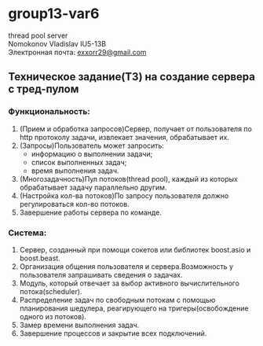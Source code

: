 # group13-var6
thread pool server  
Nomokonov Vladislav IU5-13B  
Электронная почта:  exxorr29@gmail.com  

## Техническое задание(ТЗ) на создание сервера с тред-пулом 
### Функциональность:  
1. (Прием и обработка запросов)Cервер, получает от пользователя по http протоколу задачи, извлекает значения, обрабатывает их.  
2. (Запросы)Пользователь может запросить:
    - информацию о выполнении задачи;  
    - список выполненных задач;  
    - время выполнения задач.  
3. (Многозадачность)Пул потоков(thread pool), каждый из которых обрабатывает задачу параллельно другим. 
5. (Настройка кол-ва потоков)По запросу пользователя должно регулироваться кол-во потоков.  
6. Завершение работы сервера по команде.  


### Система:
1. Сервер, созданный при помощи сокетов или библиотек boost.asio и boost.beast.  
2. Организация общения пользователя и сервера.Возможность у пользователя запрашивать сведения о задачах.  
3. Модуль, который отвечает за выбор активного вычислительного потока(scheduler).  
4. Распределение задач по свободным потокам с помощью планирования шедулера, реагирующего на тригеры(освобождение одного из потоков).  
5. Замер времени выполнения задач.  
6. Завершение процессов и закрытие всех подключений.  


